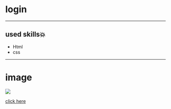 # login
---
## used skills:boom:
* Html
* css
---
# image
<!-- ![](img/photo-1257860.jpeg) -->
![](https://user-images.githubusercontent.com/93039478/138869834-88697bc8-1264-4b4b-9d31-30dbd4f6e74b.png)
<!-- <img src="https://user-images.githubusercontent.com/93039478/138869834-88697bc8-1264-4b4b-9d31-30dbd4f6e74b.png" width="200" height="300">
 -->
   [click here]( https://ayabassam314.github.io/login/)
